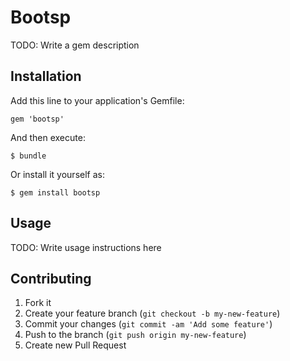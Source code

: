 # Bootsp

TODO: Write a gem description

## Installation

Add this line to your application's Gemfile:

    gem 'bootsp'

And then execute:

    $ bundle

Or install it yourself as:

    $ gem install bootsp

## Usage

TODO: Write usage instructions here

## Contributing

1. Fork it
2. Create your feature branch (`git checkout -b my-new-feature`)
3. Commit your changes (`git commit -am 'Add some feature'`)
4. Push to the branch (`git push origin my-new-feature`)
5. Create new Pull Request
